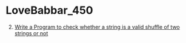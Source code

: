 # LoveBabbar_450
2. [Write a Program to check whether a string is a valid shuffle of two strings or not](https://github.com/GauravG-20/LoveBabbar_450/blob/main/Write%20a%20Program%20to%20check%20whether%20a%20string%20is%20a%20valid%20shuffle%20of%20two%20strings%20or%20not.cpp)

